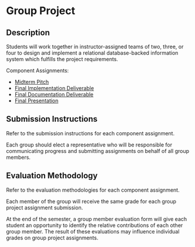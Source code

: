 # Group Project

## Description

Students will work together in instructor-assigned teams of two, three, or four
 to design and implement a relational database-backed information system
 which fulfills the project requirements.

Component Assignments:

 + [Midterm Pitch](assignments/group-project/midterm-pitch.md)
 + [Final Implementation Deliverable](assignments/group-project/final-implementation.md)
 + [Final Documentation Deliverable](assignments/group-project/final-documentation.md)
 + [Final Presentation](assignments/group-project/final-presentation.md)

## Submission Instructions

Refer to the submission instructions for each component assignment.

Each group should elect a representative who will be responsible for communicating progress and submitting assignments on behalf of all group members.

## Evaluation Methodology

Refer to the evaluation methodologies for each component assignment.

Each member of the group will receive the same grade for each group project assignment submission.

At the end of the semester, a group member evaluation form will give each student an opportunity to identify the relative contributions of each other group member. The result of these evaluations may influence individual grades on group project assignments.

